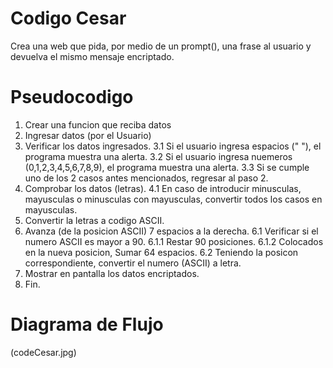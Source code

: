 # Codigo Cesar
   Crea una web que pida, por medio de un prompt(), una frase al usuario y devuelva el mismo mensaje encriptado.

# Pseudocodigo
  1. Crear una funcion que reciba datos
  2. Ingresar datos (por el Usuario)
  3. Verificar los datos ingresados.
      3.1 Si el usuario ingresa espacios (" "), el programa muestra una alerta.
      3.2 Si el usuario ingresa nuemeros (0,1,2,3,4,5,6,7,8,9), el programa muestra una alerta.
      3.3 Si se cumple uno de los 2 casos antes mencionados, regresar al paso 2.
  4. Comprobar los datos (letras).
      4.1 En caso de introducir minusculas, mayusculas o minusculas con mayusculas, convertir todos los casos en mayusculas.
  5. Convertir la letras a codigo ASCII.
  6. Avanza (de la posicion ASCII) 7 espacios a la derecha.
      6.1 Verificar si el numero ASCII es mayor a 90.
          6.1.1 Restar 90 posiciones.
          6.1.2 Colocados en la nueva posicion, Sumar 64 espacios.
      6.2 Teniendo la posicon correspondiente, convertir el numero (ASCII) a letra.
  7. Mostrar en pantalla los datos encriptados.
  8. Fin.

# Diagrama de Flujo
   (codeCesar.jpg)
